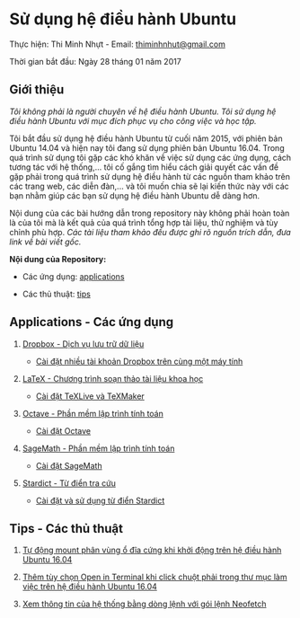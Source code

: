 # Sử dụng hệ điều hành Ubuntu

Thực hiện: Thi Minh Nhựt - Email: thiminhnhut@gmail.com

Thời gian bắt đầu: Ngày 28 tháng 01 năm 2017

## Giới thiệu

*Tôi không phải là người chuyên về hệ điều hành Ubuntu. Tôi sử dụng hệ điều hành Ubuntu 
với mục đích phục vụ cho công việc và học tập.*

Tôi bắt đầu sử dụng hệ điều hành Ubuntu từ cuối năm 2015, với phiên bản Ubuntu 14.04 và hiện nay 
tôi đang sử dụng phiên bản Ubuntu 16.04. Trong quá trình sử dụng tôi gặp các khó khăn về việc 
sử dụng các ứng dụng, cách tương tác với hệ thống,... tôi cố gắng tìm hiểu cách giải quyết 
các vấn đề gặp phải trong quá trình sử dụng hệ điều hành từ các nguồn tham khảo trên 
các trang web, các diễn đàn,... và tôi muốn chia sẽ lại kiến thức này với các bạn 
nhằm giúp các bạn sử dụng hệ điều hành Ubuntu dễ dàng hơn.

Nội dung của các bài hướng dẫn trong repository này không phải hoàn toàn là của tôi mà là kết quả 
của quá trình tổng hợp tài liệu, thử nghiệm và tùy chỉnh phù hợp. *Các tài liệu tham khảo đều được 
ghi rõ nguồn trích dẫn, đưa link về bài viết gốc.*

**Nội dung của Repository:**

* Các ứng dụng: [applications](https://github.com/thiminhnhut/ubuntu/tree/master/application)

* Các thủ thuật: [tips](https://github.com/thiminhnhut/ubuntu/tree/master/tips)

## Applications - Các ứng dụng

1. [Dropbox - Dịch vụ lưu trữ dữ liệu](https://github.com/thiminhnhut/ubuntu/tree/master/application/dropbox)

	* [Cài đặt nhiều tài khoản Dropbox trên cùng một máy tính](https://github.com/thiminhnhut/ubuntu/blob/master/application/dropbox/caidat-nhieu-taikhoan-dropbox.md)
	
2. [LaTeX - Chương trình soạn thảo tài liệu khoa học](https://github.com/thiminhnhut/ubuntu/tree/master/application/latex)

	* [Cài đặt TeXLive và TeXMaker](https://github.com/thiminhnhut/ubuntu/blob/master/application/latex/caidat-texlive-texmaker.md)
	
3. [Octave - Phần mềm lập trình tính toán](https://github.com/thiminhnhut/ubuntu/tree/master/application/octave)

	* [Cài đặt Octave](https://github.com/thiminhnhut/ubuntu/blob/master/application/octave/caidat-octave.md)
	
4. [SageMath - Phần mềm lập trình tính toán](https://github.com/thiminhnhut/ubuntu/tree/master/application/sagemath)

	* [Cài đặt SageMath](https://github.com/thiminhnhut/ubuntu/blob/master/application/sagemath/caidat-sagemath.md)
	
5. [Stardict - Từ điển tra cứu](https://github.com/thiminhnhut/ubuntu/tree/master/application/stardict)

	* [Cài đặt và sử dụng từ điển Stardict](https://github.com/thiminhnhut/ubuntu/blob/master/application/stardict/caidat-stardict.md)

## Tips - Các thủ thuật
	
1. [Tự động mount phân vùng ổ đĩa cứng khi khởi động trên hệ điều hành Ubuntu 16.04](https://github.com/thiminhnhut/ubuntu/blob/master/tips/auto-mount-harddrive-startup/auto-mount-harddrive-startup.md)

2. [Thêm tùy chọn Open in Terminal khi click chuột phải trong thư mục làm việc trên hệ điều hành Ubuntu 16.04](https://github.com/thiminhnhut/ubuntu/blob/master/tips/open-terminal-here/open-terminal-here.md)

3. [Xem thông tin của hệ thống bằng dòng lệnh với gói lệnh Neofetch](https://github.com/thiminhnhut/ubuntu/blob/master/tips/system-info-neofetch/system-info-neofetch.md)
